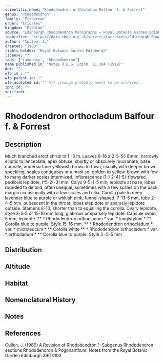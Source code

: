 ```yaml
---
scientific name: "Rhododendron orthocladum Balfour f. & Forrest"
genus: "Rhododendron"
family: "Ericaceae"
order: "Ericales"
kingdom: "Plantae"
source: "Edinburgh Rhododendron Monographs – Royal Botanic Garden Edinburgh"
identifier: "https://data.rbge.org.uk/service/factsheets/Edinburgh_Rhododendron_Monographs.xhtml"
author: "Cullen, J."
created: "1980"
rights holder: "Royal Botanic Garden Edinburgh"
license: ""
tags: ["taxonomy", "Rhododendron"]
name published in: "Notes R.B.G. Edinb. 11:104 (1919)"
doi: ""
wfo id : ""
wfo parent id: ""
wfo accepted id: "" #if synonym probably needs to be archived.                      
ipni id: ""
verified:
---
```


                       

# Rhododendron orthocladum Balfour f. & Forrest

## Description
Much branched erect shrub to 1 -3 m. Leaves 8-16 x 2-5-5(-6)mm, narrowly elliptic to lanceolate, apex obtuse, shortly or obscurely mucronate, base cuneate, undersurface yellowish brown to fawn, usually with deeper brown speckling, scales contiguous or almost so, golden to yellow-brown with few to many darker scales intermixed. Inflorescence (1-) 2-4(-5)-flowered, pedicels lepidote, l*5-2(-3) mm. Calyx 0-5-1-5 mm, lepidote at base, lobes rounded to deltoid, often unequal, sometimes with a few scales on the back, margin occasionally with a few scales and cilia. Corolla pale to deep lavender blue to purple or whitish pink, funnel-shaped, 7-13-5 mm, tube 2-4-5 mm, pubescent in the throat, lobes elepidote or sparsely lepidote outside. Stamens 8-10, shorter than to equalling the corolla. Ovary lepidote, style 3-5-5 or 15-16 mm long, glabrous or sparsely lepidote. Capsule ovoid, 5 mm, lepidote. ** * Rhododendron orthocladum * var. * longistylum * ** Corolla blue to purple. Style 15-16 mm. ** * Rhododendron orthocladum * var. * microleucum * ** Corolla white ** * Rhododendron orthocladum * var. * orthodadum * ** Corolla blue to purple. Style 3 -5-5 mm

## Distribution


## Altitude


## Habitat


## Nomenclatural History

                       
## Notes


## References

Cullen, J. (1980) A Revision of Rhododendron 1: Subgenus Rhododendron sections Rhododendron & Pogonanthum. Notes from the Royal Botanic Garden Edinburgh 39(1):103
